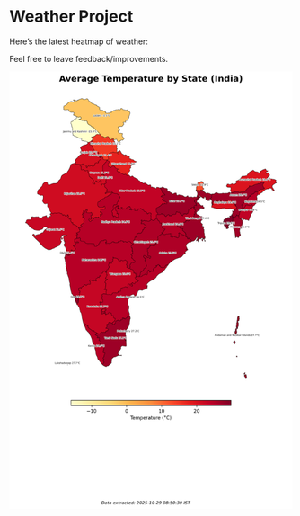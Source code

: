 # Weather Project

Here’s the latest heatmap of weather:

Feel free to leave feedback/improvements.

![India Heatmap](docs/assets/india_heatmap.png?v=018801)
